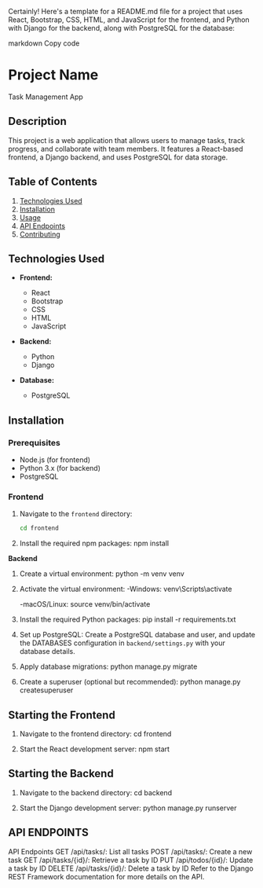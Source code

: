 
Certainly! Here's a template for a README.md file for a project that uses React, Bootstrap, CSS, HTML, and JavaScript for the frontend, and Python with Django for the backend, along with PostgreSQL for the database:

markdown
Copy code
# Project Name
Task Management App
## Description
This project is a web application that allows users to manage tasks, track progress, and collaborate with team members. It features a React-based frontend, a Django backend, and uses PostgreSQL for data storage.

## Table of Contents

1. [Technologies Used](#technologies-used)
2. [Installation](#installation)
3. [Usage](#usage)
5. [API Endpoints](#api-endpoints)
6. [Contributing](#contributing)

## Technologies Used

- **Frontend:**
  - React
  - Bootstrap
  - CSS
  - HTML
  - JavaScript

- **Backend:**
  - Python
  - Django

- **Database:**
  - PostgreSQL

## Installation

### Prerequisites

- Node.js (for frontend)
- Python 3.x (for backend)
- PostgreSQL

### Frontend

1. Navigate to the `frontend` directory:
   ```bash
   cd frontend

2. Install the required npm packages:
npm install

**Backend**
1. Create a virtual environment:
python -m venv venv

2. Activate the virtual environment:
    -Windows:
    venv\Scripts\activate

    -macOS/Linux:
    source venv/bin/activate

3. Install the required Python packages:
pip install -r requirements.txt

4. Set up PostgreSQL:
Create a PostgreSQL database and user, and update the DATABASES configuration in `backend/settings.py` with your database details.

5. Apply database migrations:
python manage.py migrate

6. Create a superuser (optional but recommended):
python manage.py createsuperuser

## Starting the Frontend
1. Navigate to the frontend directory:
cd frontend

2. Start the React development server:
npm start

## Starting the Backend
1. Navigate to the backend directory:
cd backend

2. Start the Django development server:
python manage.py runserver

## API ENDPOINTS
API Endpoints
GET /api/tasks/: List all tasks
POST /api/tasks/: Create a new task
GET /api/tasks/{id}/: Retrieve a task by ID
PUT /api/todos/{id}/: Update a task by ID
DELETE /api/tasks/{id}/: Delete a task by ID
Refer to the Django REST Framework documentation for more details on the API.